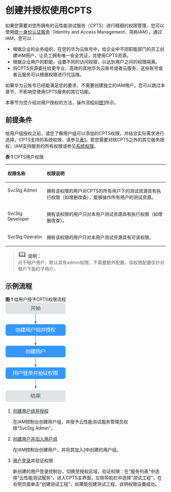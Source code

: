 # 创建并授权使用CPTS<a name="cpts_01_0059"></a>

如果您需要对您所拥有的云性能测试服务（CPTS）进行精细的权限管理，您可以使用[统一身份认证服务](https://support.huaweicloud.com/usermanual-iam/iam_01_0001.html)（Identity and Access Management，简称IAM），通过IAM，您可以：

-   根据企业的业务组织，在您的华为云账号中，给企业中不同职能部门的员工创建IAM用户，让员工拥有唯一安全凭证，并使用CPTS资源。
-   根据企业用户的职能，设置不同的访问权限，以达到用户之间的权限隔离。
-   将CPTS资源委托给更专业、高效的其他华为云账号或者云服务，这些账号或者云服务可以根据权限进行代运维。

如果华为云账号已经能满足您的要求，不需要创建独立的IAM用户，您可以跳过本章节，不影响您使用CPTS服务的其它功能。

本章节为您介绍对用户授权的方法，操作流程如[图1](#fig15451536531)所示。

## 前提条件<a name="section17723185741610"></a>

给用户组授权之前，请您了解用户组可以添加的CPTS权限，并结合实际需求进行选择，CPTS支持的系统权限，请参见[表1](#table20303044164219)。若您需要对除CPTS之外的其它服务授权，IAM支持服务的所有权限请参见[系统权限](https://support.huaweicloud.com/permissions/policy_list.html?product=cpts)。

**表 1**  CPTS用户权限

<a name="table20303044164219"></a>
<table><thead align="left"><tr id="row43038444428"><th class="cellrowborder" valign="top" width="24.43%" id="mcps1.2.3.1.1"><p id="p7303114464213"><a name="p7303114464213"></a><a name="p7303114464213"></a>权限名称</p>
</th>
<th class="cellrowborder" valign="top" width="75.57000000000001%" id="mcps1.2.3.1.2"><p id="p4303124415424"><a name="p4303124415424"></a><a name="p4303124415424"></a>权限说明</p>
</th>
</tr>
</thead>
<tbody><tr id="row19304144184220"><td class="cellrowborder" valign="top" width="24.43%" headers="mcps1.2.3.1.1 "><p id="p1730484434218"><a name="p1730484434218"></a><a name="p1730484434218"></a>SvcStg&nbsp;Admin</p>
</td>
<td class="cellrowborder" valign="top" width="75.57000000000001%" headers="mcps1.2.3.1.2 "><p id="p1530464418424"><a name="p1530464418424"></a><a name="p1530464418424"></a>拥有该权限的用户对CPTS的所有用户下的测试资源具有执行权限（如增删改查），能够操作所有用户的测试资源。</p>
</td>
</tr>
<tr id="row930484414429"><td class="cellrowborder" valign="top" width="24.43%" headers="mcps1.2.3.1.1 "><p id="p8304194414212"><a name="p8304194414212"></a><a name="p8304194414212"></a>SvcStg Developer</p>
</td>
<td class="cellrowborder" valign="top" width="75.57000000000001%" headers="mcps1.2.3.1.2 "><p id="p330416444422"><a name="p330416444422"></a><a name="p330416444422"></a>拥有该权限的用户只对本用户测试资源具有执行权限（如增删改查）。</p>
</td>
</tr>
<tr id="row1530464410423"><td class="cellrowborder" valign="top" width="24.43%" headers="mcps1.2.3.1.1 "><p id="p7304164410429"><a name="p7304164410429"></a><a name="p7304164410429"></a>SvcStg Operator</p>
</td>
<td class="cellrowborder" valign="top" width="75.57000000000001%" headers="mcps1.2.3.1.2 "><p id="p43046447424"><a name="p43046447424"></a><a name="p43046447424"></a>拥有该权限的用户只对本用户测试资源具有可读权限。</p>
</td>
</tr>
</tbody>
</table>

>![](public_sys-resources/icon-note.gif) **说明：**   
>对于租户用户，默认具有admin权限，不需要额外配置，该权限配置仅针对租户下面的子用户。  

## 示例流程<a name="section1189416161520"></a>

**图 1**  给用户授予CPTS权限流程<a name="fig15451536531"></a>  
![](figures/给用户授予CPTS权限流程.png "给用户授予CPTS权限流程")

1.  <a name="li10176121316284"></a>[创建用户组并授权](https://support.huaweicloud.com/usermanual-iam/iam_03_0001.html)

    在IAM控制台创建用户组，并授予云性能测试服务管理员权限“SvcStg Admin”。

2.  [创建用户并加入用户组](https://support.huaweicloud.com/usermanual-iam/iam_02_0001.html)

    在IAM控制台创建用户，并将其加入[1](#li10176121316284)中创建的用户组。

3.  [用户登录](https://support.huaweicloud.com/usermanual-iam/iam_01_0552.html)并验证权限

    新创建的用户登录控制台，切换至授权区域，验证权限：在“服务列表”中选择“云性能测试服务”，进入CPTS主界面，左侧导航栏中选择“测试工程“，在右侧页面单击“创建测试工程“，如果能创建测试工程，说明权限设置成功。


